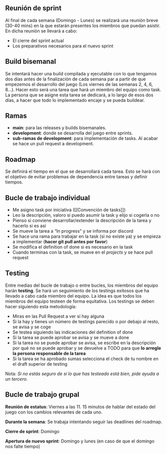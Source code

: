 
## Reunión de sprint

Al final de cada semana (Domingo - Lunes) se realizará una reunión breve (30-40 mins) en la que estarán presentes los miembros que puedan asistir. En dicha reunión se llevará a cabo:

- El cierre del sprint actual
- Los preparativos necesarios para el nuevo sprint

## Build bisemanal

Se intentará hacer una build compilada y ejecutable con lo que tengamos dos días antes de la finalización de cada semana par a partir de que empezemos el desarrollo del juego (Los viernes de las semanas 2, 4, 6, 8...).
Hacer esto será una tarea que hará un miembro del equipo como task. La persona que se asigne esta tarea se dedicará, a lo largo de esos dos días, a hacer que todo lo implementado encaje y se pueda buildear.
## Ramas

- **main**: para las releases y builds bisemanales.
- **development**: donde se desarrolla del juego entre sprints.
- **sub-ramas de development**: para implementación de tasks. Al acabar se hace un pull request a development.

## Roadmap

Se definirá el tiempo en el que se desarrollará cada tarea. Esto se hará con el objetivo de evitar problemas de dependencia entre tareas y definir tiempos.

## Bucle de trabajo individual

- Me asigno task por iniciativa ([[Convención de tasks]])
- Leo la descripción, valoro si puedo asumir la task y elijo si cogerla o no
- Pienso si conviene desarrollar/extender la descripción de la tarea y hacerlo si es así
- Se mueve la tarea a “In progress” y se informa por discord
- Se hace una rama para trabajar en la task (si no existe ya) y se empieza a implementar (**hacer git pull antes por favor**)
- Se modifica el definition of done si es necesario en la task
- Cuando terminas con la task, se mueve en el *projects* y se hace pull request
## Testing

Entre medias del bucle de trabajo o entre bucles, los miembros del equipo harán **testing**. Se hará un seguimiento de los testings exitosos que ha llevado a cabo cada miembro del equipo. La idea es que todos los miembros del equipo testeen de forma equitativa. Los testings se deben hacer siguiendo esta metodología:

- Miras en las Pull Request a ver si hay alguna
- Si la hay y tienes un número de testings parecido o por debajo al resto, se avisa y se coge
- Se testea siguiendo las indicaciones del definition of done
- Si la tarea se puede aprobar se avisa y se mueve a done
- Si la tarea no se puede aprobar se avisa, se escribe en la descripción por qué no se puede aprobar y se devuelve a TODO para que **lo arregle la persona responsable de la tarea**
- Si la tarea se ha aprobado sumas selecciona el check de tu nombre en el draft superior de testing

Nota: *Si no estás seguro de si lo que has testeado está bien, pide ayuda a un tercero.*

## Bucle de trabajo grupal

**Reunión de estatus**: Viernes a las 11. 15 minutos de hablar del estado del juego con los cambios relevantes de cada uno.

**Durante la semana**: Se trabaja intentando seguir las deadlines del roadmap.

**Cierre de sprint**: Domingo

**Apertura de nuevo sprint**: Domingo y lunes (en caso de que el domingo nos falte tiempo)